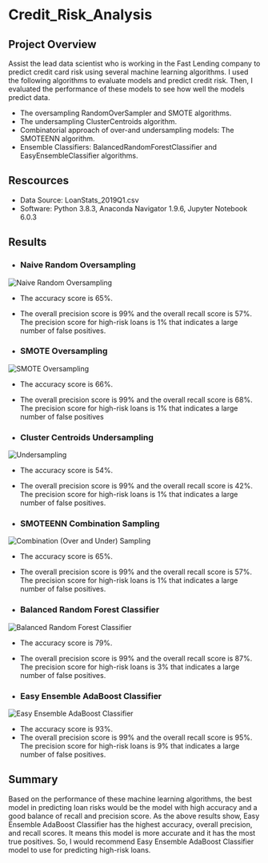 # Credit_Risk_Analysis

## Project Overview

Assist the lead data scientist who is working in the Fast Lending company to predict credit card risk using several machine learning algorithms. I used the following algorithms to evaluate models and predict credit risk. Then, I evaluated the performance of these models to see how well the models predict data.

 - The oversampling RandomOverSampler and SMOTE algorithms.
 - The undersampling ClusterCentroids algorithm.
 - Combinatorial approach of over-and undersampling models: The SMOTEENN algorithm.
 - Ensemble Classifiers: BalancedRandomForestClassifier and EasyEnsembleClassifier algorithms.


## Rescources

 - Data Source: LoanStats_2019Q1.csv
 - Software: Python 3.8.3, Anaconda Navigator 1.9.6, Jupyter Notebook 6.0.3

## Results

 - ### Naive Random Oversampling
 
 
 ![Naive Random Oversampling](https://user-images.githubusercontent.com/71282697/106302282-9b07ab00-620d-11eb-9d76-0a43fd040c49.png)
 
 
   - The accuracy score is 65%.
   - The overall precision score is 99% and the overall recall score is 57%. The precision score for high-risk loans is 1% that indicates a large number of false positives.
   
 
 - ### SMOTE Oversampling
 
 
 ![SMOTE Oversampling](https://user-images.githubusercontent.com/71282697/106300565-82969100-620b-11eb-84b5-ede1c38e862a.png)
 
   - The accuracy score is 66%.
   - The overall precision score is 99% and the overall recall score is 68%. The precision score for high-risk loans is 1% that indicates a large number of false positives
 
 
 - ### Cluster Centroids Undersampling 
 
 ![Undersampling](https://user-images.githubusercontent.com/71282697/106300905-e456fb00-620b-11eb-9290-cdf98a0b6d9d.png)
 
 
   - The accuracy score is 54%.
   - The overall precision score is 99% and the overall recall score is 42%. The precision score for high-risk loans is 1% that indicates a large number of false positives.
   
   
 - ### SMOTEENN Combination Sampling
 
 
![Combination (Over and Under) Sampling](https://user-images.githubusercontent.com/71282697/106301167-3dbf2a00-620c-11eb-8373-4d49d683f8b2.png)

   - The accuracy score is 65%.
   - The overall precision score is 99% and the overall recall score is 57%. The precision score for high-risk loans is 1% that indicates a large number of false positives.
   
   
 - ### Balanced Random Forest Classifier 
 
 ![Balanced Random Forest Classifier](https://user-images.githubusercontent.com/71282697/106301671-d655aa00-620c-11eb-8749-d4eb6a0b43ae.png)
 
 
   - The accuracy score is 79%.
   - The overall precision score is 99% and the overall recall score is 87%. The precision score for high-risk loans is 3% that indicates a large number of false positives.
   
 
 - ### Easy Ensemble AdaBoost Classifier 
 
 ![Easy Ensemble AdaBoost Classifier](https://user-images.githubusercontent.com/71282697/106302047-49f7b700-620d-11eb-8e2c-d8cb91812bcc.png)
 
 
   - The accuracy score is 93%.
   - The overall precision score is 99% and the overall recall score is 95%. The precision score for high-risk loans is 9% that indicates a large number of false positives.
   
   
## Summary

Based on the performance of these machine learning algorithms, the best model in predicting loan risks would be the model with high accuracy and a good balance of recall and precision score. As the above results show, Easy Ensemble AdaBoost Classifier has the highest accuracy, overall precision, and recall scores. It means this model is more accurate and it has the most true positives. So, I would recommend Easy Ensemble AdaBoost Classifier model to use for predicting high-risk loans.





